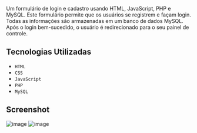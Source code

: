 Um formulário de login e cadastro usando HTML, JavaScript, PHP e MySQL. Este formulário permite que os usuários se registrem e façam login. Todas as informações são armazenadas em um banco de dados MySQL. Após o login bem-sucedido, o usuário é redirecionado para o seu painel de controle.

<h2><a>Tecnologias Utilizadas</h2></p>
<ul>
  <li id="technologies-used"><code>HTML</code></li>
  <li><code>CSS</code></li>
  <li><code>JavaScript</code></li>
  <li><code>PHP</code></li>
  <li><code>MySQL</code></li>
</ul>

<h2><a>Screenshot</h2></p>
  
![image](https://github.com/raionpac/Login-system-in-PHP/assets/18443784/1f32f2ad-1c96-468d-be22-3d580c20c32b)
![image](https://github.com/raionpac/Login-system-in-PHP/assets/18443784/cf3e34d1-a93f-4d25-aa8a-8cb6ad9ecc56)
